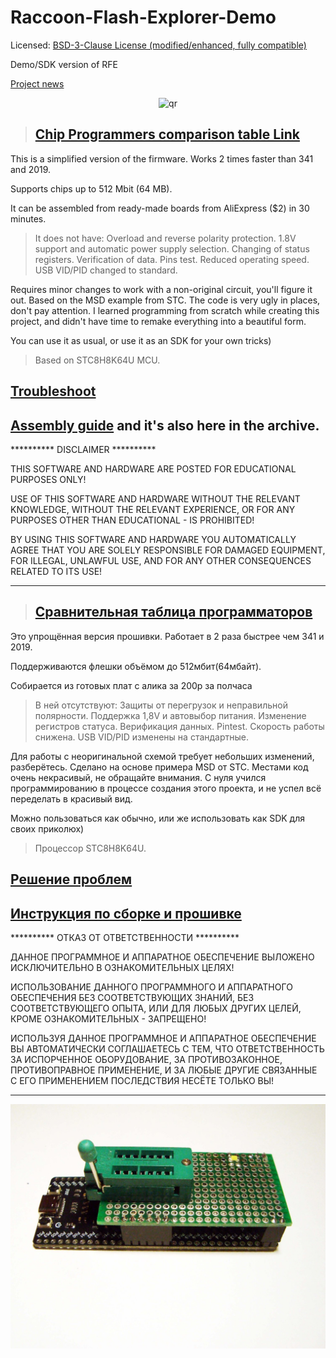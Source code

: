 # Raccoon-Flash-Explorer-Demo

Licensed: [BSD-3-Clause License (modified/enhanced, fully compatible)](LICENSE-BSD)

Demo/SDK version of RFE

[<imp>Project news</imp>](https://t.me/racc00n_news)

<p align="center">
 <img src="avatar.ico" alt="qr"/>
</p>

> ## [Chip Programmers comparison table Link](https://github.com/lapot2/Performance_of_chip_programmers/blob/main/README.md)

This is a simplified version of the firmware. Works 2 times faster than 341 and 2019.

Supports chips up to 512 Mbit (64 MB).

It can be assembled from ready-made boards from AliExpress ($2) in 30 minutes.

> It does not have:
Overload and reverse polarity protection.
1.8V support and automatic power supply selection.
Changing of status registers.
Verification of data.
Pins test.
Reduced operating speed.
USB VID/PID changed to standard.

Requires minor changes to work with a non-original circuit, you'll figure it out.
Based on the MSD example from STC.
The code is very ugly in places, don't pay attention. I learned programming from scratch while creating this project, and didn't have time to remake everything into a beautiful form.

You can use it as usual, or use it as an SDK for your own tricks)

> Based on STC8H8K64U MCU.

## [Troubleshoot](https://forum-monitor.net.ru/threads/685863/post-6869854)

## [Assembly guide](https://forum-monitor.net.ru/threads/685863/post-6870264) and it's also here in the archive.

**********     DISCLAIMER     **********

THIS SOFTWARE AND HARDWARE ARE POSTED FOR EDUCATIONAL PURPOSES ONLY!

USE OF THIS SOFTWARE AND HARDWARE WITHOUT THE RELEVANT KNOWLEDGE, WITHOUT THE RELEVANT EXPERIENCE, OR FOR ANY PURPOSES OTHER THAN EDUCATIONAL - IS PROHIBITED!

BY USING THIS SOFTWARE AND HARDWARE YOU AUTOMATICALLY AGREE THAT YOU ARE SOLELY RESPONSIBLE FOR DAMAGED EQUIPMENT, FOR ILLEGAL, UNLAWFUL USE, AND FOR ANY OTHER CONSEQUENCES RELATED TO ITS USE!

********************

> ## [Сравнительная таблица программаторов](https://github.com/lapot2/Performance_of_chip_programmers/blob/main/README.md)

Это упрощённая версия прошивки. Работает в 2 раза быстрее чем 341 и 2019.

Поддерживаются флешки объёмом до 512мбит(64мбайт).

Собирается из готовых плат с алика за 200р за полчаса

>В ней отсутствуют:
  Защиты от перегрузок и неправильной полярности.
  Поддержка 1,8V и автовыбор питания.
  Изменение регистров статуса.
  Верификация данных.
  Pintest.
  Скорость работы снижена.
  USB VID/PID изменены на стандартные.

Для работы с неоригинальной схемой требует небольших изменений, разберётесь.
Сделано на основе примера MSD от STC.
Местами код очень некрасивый, не обращайте внимания. С нуля учился программированию в процессе создания этого проекта, и не успел всё переделать в красивый вид.

Можно пользоваться как обычно, или же использовать как SDK для своих приколюх) 

> Процессор STC8H8K64U.

## [Решение проблем](https://forum-monitor.net.ru/threads/685863/post-6869854)

## [Инструкция по сборке и прошивке](https://forum-monitor.net.ru/threads/685863/post-6870264)

**********     ОТКАЗ ОТ ОТВЕТСТВЕННОСТИ     **********

ДАННОЕ ПРОГРАММНОЕ И АППАРАТНОЕ ОБЕСПЕЧЕНИЕ ВЫЛОЖЕНО ИСКЛЮЧИТЕЛЬНО В ОЗНАКОМИТЕЛЬНЫХ ЦЕЛЯХ! 

ИСПОЛЬЗОВАНИЕ ДАННОГО ПРОГРАММНОГО И АППАРАТНОГО ОБЕСПЕЧЕНИЯ БЕЗ СООТВЕТСТВУЮЩИХ ЗНАНИЙ, БЕЗ СООТВЕТСТВУЮЩЕГО ОПЫТА, ИЛИ ДЛЯ ЛЮБЫХ ДРУГИХ ЦЕЛЕЙ, КРОМЕ ОЗНАКОМИТЕЛЬНЫХ - ЗАПРЕЩЕНО!

ИСПОЛЬЗУЯ ДАННОЕ ПРОГРАММНОЕ И АППАРАТНОЕ ОБЕСПЕЧЕНИЕ ВЫ АВТОМАТИЧЕСКИ СОГЛАШАЕТЕСЬ С ТЕМ, ЧТО ОТВЕТСТВЕННОСТЬ ЗА ИСПОРЧЕННОЕ ОБОРУДОВАНИЕ, ЗА ПРОТИВОЗАКОННОЕ, ПРОТИВОПРАВНОЕ ПРИМЕНЕНИЕ, И ЗА ЛЮБЫЕ ДРУГИЕ СВЯЗАННЫЕ С ЕГО ПРИМЕНЕНИЕМ ПОСЛЕДСТВИЯ НЕСЁТЕ ТОЛЬКО ВЫ!


**********************************************************************************

<p align="center">
 <img src="RFE_DIY.jpg" alt="qr"/>
</p>
